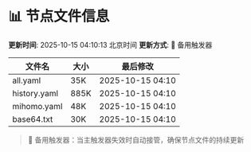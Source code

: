 # 📊 节点文件信息

**更新时间**: 2025-10-15 04:10:13 北京时间
**更新方式**: 🔄 备用触发器

| 文件名 | 大小 | 最后修改 |
|--------|------|----------|
| all.yaml | 35K | 2025-10-15 04:10 |
| history.yaml | 885K | 2025-10-15 04:10 |
| mihomo.yaml | 48K | 2025-10-15 04:10 |
| base64.txt | 30K | 2025-10-15 04:10 |

> 🔄 备用触发器：当主触发器失效时自动接管，确保节点文件的持续更新
